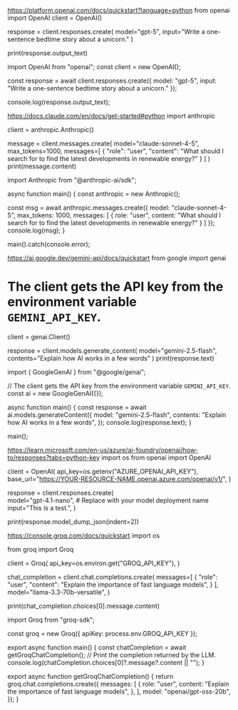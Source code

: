 https://platform.openai.com/docs/quickstart?language=python
from openai import OpenAI
client = OpenAI()

response = client.responses.create(
    model="gpt-5",
    input="Write a one-sentence bedtime story about a unicorn."
)

print(response.output_text)


import OpenAI from "openai";
const client = new OpenAI();

const response = await client.responses.create({
    model: "gpt-5",
    input: "Write a one-sentence bedtime story about a unicorn."
});

console.log(response.output_text);


https://docs.claude.com/en/docs/get-started#python
import anthropic

client = anthropic.Anthropic()

message = client.messages.create(
    model="claude-sonnet-4-5",
    max_tokens=1000,
    messages=[
        {
            "role": "user",
            "content": "What should I search for to find the latest developments in renewable energy?"
        }
    ]
)
print(message.content)

import Anthropic from "@anthropic-ai/sdk";

async function main() {
  const anthropic = new Anthropic();

  const msg = await anthropic.messages.create({
    model: "claude-sonnet-4-5",
    max_tokens: 1000,
    messages: [
      {
        role: "user",
        content: "What should I search for to find the latest developments in renewable energy?"
      }
    ]
  });
  console.log(msg);
}

main().catch(console.error);

https://ai.google.dev/gemini-api/docs/quickstart
from google import genai

# The client gets the API key from the environment variable `GEMINI_API_KEY`.
client = genai.Client()

response = client.models.generate_content(
    model="gemini-2.5-flash", contents="Explain how AI works in a few words"
)
print(response.text)

import { GoogleGenAI } from "@google/genai";

// The client gets the API key from the environment variable `GEMINI_API_KEY`.
const ai = new GoogleGenAI({});

async function main() {
  const response = await ai.models.generateContent({
    model: "gemini-2.5-flash",
    contents: "Explain how AI works in a few words",
  });
  console.log(response.text);
}

main();



https://learn.microsoft.com/en-us/azure/ai-foundry/openai/how-to/responses?tabs=python-key
import os
from openai import OpenAI

client = OpenAI(
    api_key=os.getenv("AZURE_OPENAI_API_KEY"),
    base_url="https://YOUR-RESOURCE-NAME.openai.azure.com/openai/v1/",
)

response = client.responses.create(   
  model="gpt-4.1-nano", # Replace with your model deployment name 
  input="This is a test.",
)

print(response.model_dump_json(indent=2))


https://console.groq.com/docs/quickstart
import os

from groq import Groq

client = Groq(
    api_key=os.environ.get("GROQ_API_KEY"),
)

chat_completion = client.chat.completions.create(
    messages=[
        {
            "role": "user",
            "content": "Explain the importance of fast language models",
        }
    ],
    model="llama-3.3-70b-versatile",
)

print(chat_completion.choices[0].message.content)


import Groq from "groq-sdk";

const groq = new Groq({ apiKey: process.env.GROQ_API_KEY });

export async function main() {
  const chatCompletion = await getGroqChatCompletion();
  // Print the completion returned by the LLM.
  console.log(chatCompletion.choices[0]?.message?.content || "");
}

export async function getGroqChatCompletion() {
  return groq.chat.completions.create({
    messages: [
      {
        role: "user",
        content: "Explain the importance of fast language models",
      },
    ],
    model: "openai/gpt-oss-20b",
  });
}
